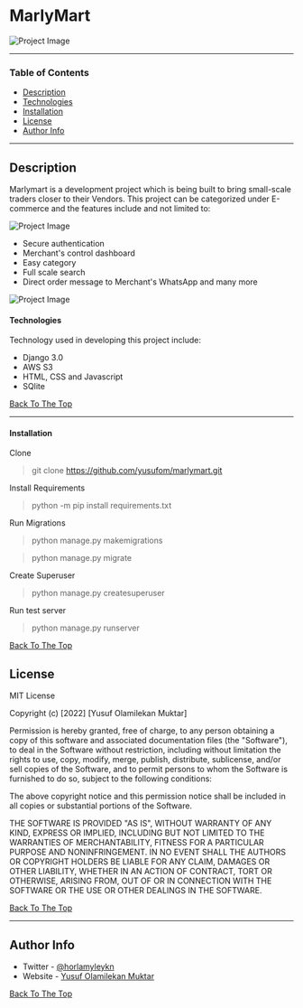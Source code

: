 # MarlyMart

![Project Image](https://muktar.s3.amazonaws.com/images/marlymart_1_TQrXVZz.jpg)



---

### Table of Contents

- [Description](#description)
- [Technologies](#technologies)
- [Installation](#installation)
- [License](#license)
- [Author Info](#author-info)

---

## Description

Marlymart is a development project which is being built to bring small-scale traders closer to their Vendors. This project can be categorized under E-commerce and the features include and not limited to:

![Project Image](https://muktar.s3.amazonaws.com/images/marlymart_2_0UREvPa.jpg)
-   Secure authentication
-   Merchant's control dashboard
-   Easy category
-   Full scale search
-   Direct order message to Merchant's WhatsApp and many more


![Project Image](https://muktar.s3.amazonaws.com/images/marlymart_3_Y5CU1Dt.jpg)



#### Technologies
Technology used in developing this project include:
- Django 3.0
- AWS S3
- HTML, CSS and Javascript
- SQlite

[Back To The Top](#description)

---

#### Installation
Clone
> git clone https://github.com/yusufom/marlymart.git

Install Requirements
> python -m pip install requirements.txt

Run Migrations
> python manage.py makemigrations

> python manage.py migrate

Create Superuser
> python manage.py createsuperuser

Run test server
> python manage.py runserver


[Back To The Top](#description)



## License

MIT License

Copyright (c) [2022] [Yusuf Olamilekan Muktar]

Permission is hereby granted, free of charge, to any person obtaining a copy
of this software and associated documentation files (the "Software"), to deal
in the Software without restriction, including without limitation the rights
to use, copy, modify, merge, publish, distribute, sublicense, and/or sell
copies of the Software, and to permit persons to whom the Software is
furnished to do so, subject to the following conditions:

The above copyright notice and this permission notice shall be included in all
copies or substantial portions of the Software.

THE SOFTWARE IS PROVIDED "AS IS", WITHOUT WARRANTY OF ANY KIND, EXPRESS OR
IMPLIED, INCLUDING BUT NOT LIMITED TO THE WARRANTIES OF MERCHANTABILITY,
FITNESS FOR A PARTICULAR PURPOSE AND NONINFRINGEMENT. IN NO EVENT SHALL THE
AUTHORS OR COPYRIGHT HOLDERS BE LIABLE FOR ANY CLAIM, DAMAGES OR OTHER
LIABILITY, WHETHER IN AN ACTION OF CONTRACT, TORT OR OTHERWISE, ARISING FROM,
OUT OF OR IN CONNECTION WITH THE SOFTWARE OR THE USE OR OTHER DEALINGS IN THE
SOFTWARE.

[Back To The Top](#description)

---

## Author Info

- Twitter - [@horlamyleykn](https://twitter.com/horlamyleykn)
- Website - [Yusuf Olamilekan Muktar](https://yo-muktar.com)

[Back To The Top](#description)
